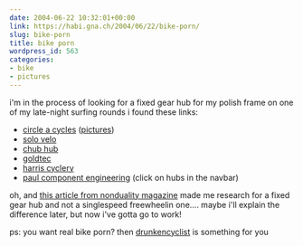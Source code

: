 ```yaml
---
date: 2004-06-22 10:32:01+00:00
link: https://habi.gna.ch/2004/06/22/bike-porn/
slug: bike-porn
title: bike porn
wordpress_id: 563
categories:
- bike
- pictures
---
```


i'm in the process of looking for a fixed gear hub for my polish frame
on one of my late-night surfing rounds i found these links:

- [circle a cycles](http://www.circleacycles.com/) ([pictures](http://www.circleacycles.com/gallery.asp))
- [solo velo](http://www.angelfire.com/ca6/solovelo/SoloVeloPhotos1.html)
- [chub hub](http://www.chubhub.com/pictures.php)
- [goldtec](http://www.betd.co.uk/acatalog/BETD_SHOP_Goldtec_Products_22.html)
- [harris cyclery](http://www.sheldonbrown.com/harris/fixed-hubs.html)
- [paul component engineering](http://www.paulcomp.com/) (click on hubs in the navbar)

oh, and [this article from nonduality magazine](http://www.nonduality.com/900gg.htm) made me research for a fixed gear hub and not a singlespeed freewheelin one....
maybe i'll explain the difference later, but now i've gotta go to work!

ps: you want real bike porn? then [drunkencyclist](http://www.drunkcyclist.com/index1.html) is something for you
